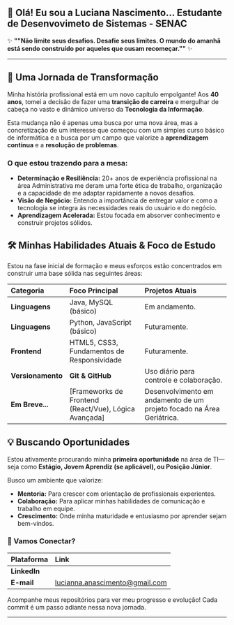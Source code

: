 ## 👋 Olá! Eu sou a Luciana Nascimento... Estudante de Desenvovimeto de Sistemas - SENAC      


✨ **""Não limite seus desafios. Desafie seus limites. O mundo do amanhã está sendo construído por aqueles que ousam recomeçar.""** ✨


-----

## 🚀 Uma Jornada de Transformação

Minha história profissional está em um novo capítulo empolgante\! Aos **40 anos**, tomei a decisão de fazer uma **transição de carreira** e mergulhar de cabeça no vasto e dinâmico universo da **Tecnologia da Informação**.

Esta mudança não é apenas uma busca por uma nova área, mas a concretização de um interesse que começou com um simples curso básico de informática e a busca por um campo que valorize a **aprendizagem contínua** e a **resolução de problemas**.

### O que estou trazendo para a mesa:

  * **Determinação e Resiliência:** 20+ anos de experiência profissional na área Administrativa me deram uma forte ética de trabalho, organização e a capacidade de me adaptar rapidamente a novos desafios.
  * **Visão de Negócio:** Entendo a importância de entregar valor e como a tecnologia se integra às necessidades reais do usuário e do negócio.
  * **Aprendizagem Acelerada:** Estou focada em absorver conhecimento e construir projetos sólidos.

## 🛠️ Minhas Habilidades Atuais & Foco de Estudo

Estou na fase inicial de formação e meus esforços estão concentrados em construir uma base sólida nas seguintes áreas:

| Categoria | Foco Principal | Projetos Atuais |
| :--- | :--- | :--- |
| **Linguagens** | Java, MySQL (básico) | Em andamento. |
| **Linguagens** | Python, JavaScript (básico) | Futuramente. |
| **Frontend** | HTML5, CSS3, Fundamentos de Responsividade | Futuramente. |
| **Versionamento** | **Git & GitHub** | Uso diário para controle e colaboração. |
| **Em Breve...** | [Frameworks de Frontend (React/Vue), Lógica Avançada] | Desenvolvimento em andamento de um projeto focado na Área Geriátrica. |

## 💡 Buscando Oportunidades

Estou ativamente procurando minha **primeira oportunidade** na área de TI—seja como **Estágio, Jovem Aprendiz (se aplicável), ou Posição Júnior**.

Busco um ambiente que valorize:

  * **Mentoria:** Para crescer com orientação de profissionais experientes.
  * **Colaboração:** Para aplicar minhas habilidades de comunicação e trabalho em equipe.
  * **Crescimento:** Onde minha maturidade e entusiasmo por aprender sejam bem-vindos.

### 🔗 Vamos Conectar?

| Plataforma | Link |
| :--- | :--- |
| **LinkedIn** |  |
| **E-mail** | lucianna.anascimento@gmail.com |



Acompanhe meus repositórios para ver meu progresso e evolução\! Cada commit é um passo adiante nessa nova jornada.


-----
